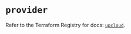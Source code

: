 # `provider`

Refer to the Terraform Registry for docs: [`upcloud`](https://registry.terraform.io/providers/upcloudltd/upcloud/5.4.0/docs).
